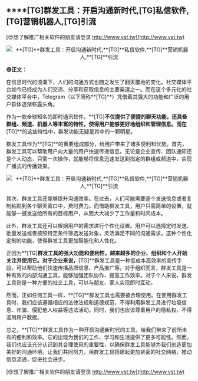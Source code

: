 ## ****[TG]**群发工具：开启沟通新时代,**[TG]**私信软件,**[TG]**营销机器人,**[TG]**引流**

[😍想了解推广相关软件的朋友请登录 http://www.vst.tw](http://www.vst.tw)

 <center><img src="https://vst.tw/MP4/tuiguang/png/7.png" alt="**[TG]**群发工具：开启沟通新时代,**[TG]**私信软件,**[TG]**营销机器人,**[TG]**引流"></center>

**😄正文：**

在信息时代的浪潮下，人们的沟通方式也随之发生了翻天覆地的变化。社交媒体平台如今已经成为人们交流、分享和获取信息的主要渠道之一。而在这个多元化的社交媒体平台中，Telegram（以下简称**[TG]**）凭借着其强大的功能和广泛的用户群体逐渐崭露头角。

作为一款全球知名的即时通讯软件，**[TG]**不仅提供了便捷的聊天功能，还具备群组、频道、机器人等丰富的特性，使得用户能够更好地组织和管理信息。而在**[TG]**的这些特性中，群发功能无疑是其中的一颗明星。

群发工具作为**[TG]**的重要组成部分，给用户带来了诸多便利和优势。首先，群发工具可以帮助用户向大量的用户快速传递信息。无论是企业宣传、团队通知还是个人动态，只需一次操作，就能够将信息迅速发送到指定的群组或频道中，实现广播式的传播效果。

 <center><img src="https://vst.tw/MP4/tuiguang/png/3.png" alt="**[TG]**群发工具：开启沟通新时代,**[TG]**私信软件,**[TG]**营销机器人,**[TG]**引流"></center>

其次，群发工具还能够提升沟通效率。在过去，人们可能需要逐个发送信息或者复制粘贴到各个聊天窗口中，费时费力。而借助群发工具，用户只需简单的设置，就能够一键发送给所有的目标用户，从而大大减少了工作量和时间成本。

此外，群发工具还可以根据用户的需求进行个性化设置。用户可以选择定时发送、批量发送或者按照特定条件筛选发送对象，灵活满足不同的沟通需求。这种个性化定制的功能，使得群发工具更加智能化和人性化。

正因为**[TG]**群发工具的强大功能和便利性，越来越多的企业、组织和个人开始关注并使用它。对于企业来说，**[TG]**群发工具是一种低成本高效率的宣传手段，可以帮助他们快速传播品牌信息、产品推广等。对于组织而言，群发工具是一种有效的内部沟通工具，能够加强团队协作、提高工作效率。对于个人来说，群发工具则是一种方便的社交工具，可以与朋友、家人实现即时互动。

然而，正如任何工具一样，**[TG]**群发工具也需要被合理使用。在使用群发工具时，我们应该遵循相应的法律法规和道德规范，不得利用群发工具进行垃圾信息、诈骗、侵犯他人权益等违法活动。同时，我们也应该尊重用户的隐私权，不得滥用用户数据。

总之，**[TG]**群发工具作为一种开启沟通新时代的工具，给我们带来了前所未有的便利和效率。它的出现为我们的工作、学习和生活提供了更多可能性。然而，我们也应该充分认识到其合理使用的重要性，以确保群发工具能够为我们创造更加美好的沟通环境。让我们共同努力，用群发工具搭建起更加紧密的社交网络，推动信息流通，促进社会进步。

[😍想了解推广相关软件的朋友请登录 http://www.vst.tw](http://www.vst.tw)



